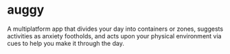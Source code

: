 # auggy

A multiplatform app that divides your day into containers or zones, suggests activities as anxiety footholds, and acts upon your physical environment via cues to help you make it through the day. 